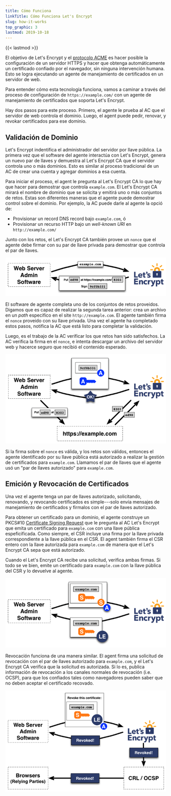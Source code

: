 ```yaml
---
title: Cómo Funciona
linkTitle: Cómo Funciona Let's Encrypt
slug: how-it-works
top_graphic: 3
lastmod: 2019-10-18
---
```


{{< lastmod >}}

El objetivo de Let's&nbsp;Encrypt y el [protocolo ACME](https://tools.ietf.org/html/rfc8555) es hacer posible la configuración de un servidor HTTPS y hacer que obtenga automáticamente un certificado confiado por el navegador, sin ninguna intervención humana. Esto se logra ejecutando un agente de manejamiento de certificados en un servidor de web.

Para entender cómo esta tecnología funciona, vamos a caminar a través del proceso de configuración de `https://example.com/` con un agente de manejamiento de certificados que soporta Let's&nbsp;Encrypt.

Hay dos pasos para este proceso. Primero, el agente le prueba al AC que el servidor de web controla el dominio. Luego, el agent puede pedir, renovar, y revokar certificados para ese dominio.

## Validación de Dominio

Let's&nbsp;Encrypt indentifica el administrador del servidor por llave pública. La primera vez que el software del agente interactúa con Let's&nbsp;Encrypt, genera un nuevo par de llaves y demuestra al Let's&nbsp;Encrypt CA que el servidor controla uno o más dominios. Esto es similar al proceso tradicional de un AC de crear una cuenta y agregar dominios a esa cuenta.

Para iniciar el proceso, el agent le pregunta al Let's&nbsp;Encrypt CA lo que hay que hacer para demostrar que controla `example.com`. El Let's Encrypt CA mirará el nombre de dominio que se solicita y emitirá uno o más conjuntos de retos. Estas son diferentes maneras que el agente puede demostrar control sobre el dominio. Por ejemplo, la AC puede darle al agente la opció de:

* Provisionar un record DNS record bajo `example.com`, ó
* Provisionar un recurso HTTP bajo un *well-known URI* en `http://example.com/`

Junto con los retos, el Let's Encrypt CA también provee un `nonce` que el agente debe firmar con su par de llave privada para demostrar que controla el par de llaves.

<div class="howitworks-figure">
<img alt="Solicitando retos para validar example.com"
     src="/images/howitworks_challenge.png"/>
</div>

El software de agente completa uno de los conjuntos de retos proveidos. Digamos que es capaz de realizar la segunda tarea anterior: crea un archivo en un *path* especifico en el site `http://example.com`. El agente también firma el `nonce` proveido con su llave privada. Una vez el agente ha completado estos pasos, notifica la AC que está listo para completar la validación.

Luego, es el trabajo de la AC verificar los que retos han sido satisfechos. La AC verifica la firma en el `nonce`, e intenta descargar un archivo del servidor web y hacerce seguro que recibió el contenido esperado.

<div class="howitworks-figure">
<img alt="Solicitando autorización para actuar por example.com"
     src="/images/howitworks_authorization.png"/>
</div>

Si la firma sobre el `nonce` es válida, y los retos son válidos, entonces el agente identificado por su llave pública está autorizado a realizar la gestión de certificados para `example.com`. Llamamos el par de llaves que el agente usó un "par de llaves autorizado" para `example.com`.


## Emición y Revocación de Certificados

Una vez el agente tenga un par de llaves autorizado, solicitando, renovando, y revocando certificados es simple---solo envia mensajes de manejamiento de certificados y firmalos con el par de llaves autorizado.

Para obtener un certificado para un dominio, el agente construye un PKCS#10 [Certificate Signing Request](https://tools.ietf.org/html/rfc2986) que le pregunta al AC Let's Encrypt que emita un certificado para `example.com` con una llave pública espeficificada. Como siempre, el CSR incluye una firma por la llave privada correspondiente a la llave pública en el CSR. El agent también firma el CSR entero con la llave autorizada para `example.com` de manera que el Let's Encrypt CA sepa que está autorizado.

Cuando el Let's Encrypt CA recibe una solicitud, verifica ambas firmas. Si todo se ve bien, emite un certificado para `example.com` con la llave pública del CSR y lo devuelve al agente.

<div class="howitworks-figure">
<img alt="Solicitando un certificado para example.com"
     src="/images/howitworks_certificate.png"/>
</div>

Revocación funciona de una manera similar. El agent firma una solicitud de revocación con el par de llaves autorizado para `example.com`, y el Let's Encrypt CA verifica que la solicitud es autorizada. Si lo es, publica información de revocación a los canales normales de revocación (i.e. OCSP), para que los confiados tales como navegadores pueden saber que no deben aceptar el certificado recovado.

<div class="howitworks-figure">
<img alt="Solicitando revocación del certifiado para example.com"
     src="/images/howitworks_revocation.png"/>
</div>

